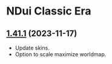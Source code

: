 # NDui Classic Era

## [1.41.1](https://github.com/siweia/NDui/tree/1.41.1) (2023-11-17)

- Update skins.
- Option to scale maximize worldmap.